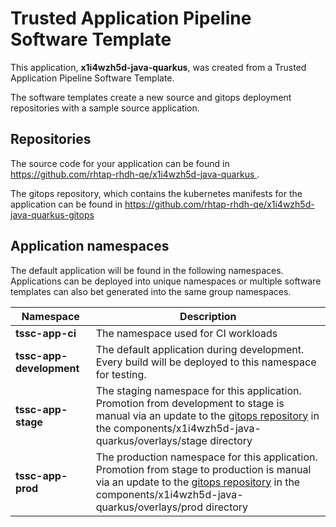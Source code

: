 # Trusted Application Pipeline Software Template

This application, **x1i4wzh5d-java-quarkus**, was created from a Trusted Application Pipeline Software Template.

The software templates create a new source and gitops deployment repositories with a sample source application. 

## Repositories

The source code for your application can be found in [https://github.com/rhtap-rhdh-qe/x1i4wzh5d-java-quarkus ](https://github.com/rhtap-rhdh-qe/x1i4wzh5d-java-quarkus ).
 
The gitops repository, which contains the kubernetes manifests for the application can be found in 
[https://github.com/rhtap-rhdh-qe/x1i4wzh5d-java-quarkus-gitops ](https://github.com/rhtap-rhdh-qe/x1i4wzh5d-java-quarkus-gitops ) 

## Application namespaces 

The default application will be found in the following namespaces. Applications can be deployed into unique namespaces or multiple software templates can also bet generated into the same group namespaces.  

|  Namespace   |  Description   |  
| -------- | -------- |
| **tssc-app-ci** | The namespace used for CI workloads |
| **tssc-app-development** | The default application during development. Every build will be deployed to this namespace for testing. |
| **tssc-app-stage** | The staging namespace for this application. Promotion from development to stage is manual via an update to the [gitops repository](https://github.com/rhtap-rhdh-qe/x1i4wzh5d-java-quarkus-gitops ) in the components/x1i4wzh5d-java-quarkus/overlays/stage directory |
| **tssc-app-prod** | The production namespace for this application. Promotion from stage to production is manual via an update to the [gitops repository](https://github.com/rhtap-rhdh-qe/x1i4wzh5d-java-quarkus-gitops ) in the components/x1i4wzh5d-java-quarkus/overlays/prod directory |
